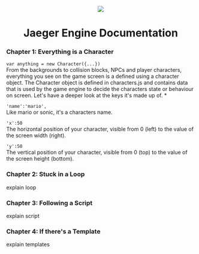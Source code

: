 <p align="center">
  <img src="https://jaeger-engine.web.app/assets/jaeger-engine.png"/>
</p>

<h1 align="center">Jaeger Engine Documentation</h1>
<h3>Chapter 1: Everything is a Character</h3>
<p>
  <code>var anything = new Character({...})</code><br/>
  From the backgrounds to collision blocks, NPCs and player characters, 
  everything you see on the game screen is a defined using a character object.
  The Character object is defined in characters.js and contains data that is used by the game engine to decide the characters state or behaviour on screen. Let's have a deeper look at the keys it's made up of.
  * <p>
    <code>'name':'mario',</code><br/>
    Like mario or sonic, it's a characters name.
  </p>
  <p>
    <code>'x':50</code><br/>
    The horizontal position of your character, visible from 0 (left) to the value of the screen width (right).
  </p>
  <p>
    <code>'y':50</code><br/>
    The vertical position of your character, visible from 0 (top) to the value of the screen height (bottom).
  </p>
</p>
<h3>Chapter 2: Stuck in a Loop</h3>
<p>explain loop</p>
<h3>Chapter 3: Following a Script</h3>
<p>explain script</p>
<h3>Chapter 4: If there's a Template</h3>
<p>explain templates</p>
